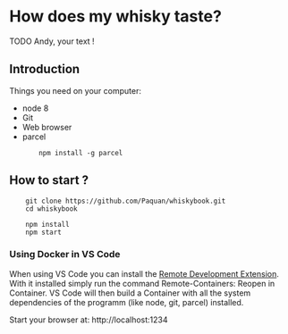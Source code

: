 # How does my whisky taste?

TODO Andy, your text !

## Introduction

Things you need on your computer:

- node 8
- Git
- Web browser
- parcel
  ```
      npm install -g parcel
  ```

## How to start ?

```
    git clone https://github.com/Paquan/whiskybook.git
    cd whiskybook

    npm install
    npm start
```

### Using Docker in VS Code

When using VS Code you can install the [Remote Development Extension](https://marketplace.visualstudio.com/items?itemName=ms-vscode-remote.vscode-remote-extensionpack). With it installed simply run the command Remote-Containers: Reopen in Container. VS Code will then build a Container with all the system dependencies of the programm (like node, git, parcel) installed.

Start your browser at: http://localhost:1234
